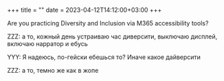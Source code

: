 +++
title = ""
date = 2023-04-12T14:12:00+03:00
+++

Are you practicing Diversity and Inclusion via M365 accessibility tools?

ZZZ: а то, кожный день устраиваю час диверсити, выключаю дисплей, включаю нарратор и ебусь

YYY: Я надеюсь, по-гейски ебешься то? Иначе какое дайверсити

ZZZ: а то, темно же как в жопе


